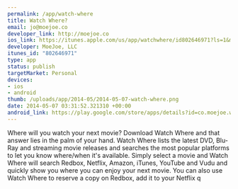 ```yaml
--- 
permalink: /app/watch-where
title: Watch Where?
email: jo@moejoe.co
developer_link: http://moejoe.co
ios_link: https://itunes.apple.com/us/app/watchwhere/id802646971?ls=1&mt=8
developer: MoeJoe, LLC
itunes_id: "802646971"
type: app
status: publish
targetMarket: Personal
devices: 
- ios
- android
thumb: /uploads/app/2014-05/2014-05-07-watch-where.png
date: 2014-05-07 03:31:52.321310 +00:00
android_link: https://play.google.com/store/apps/details?id=co.moejoe.watchwhere
---
```


Where will you watch your next movie?
Download Watch Where and that answer lies in the palm of your hand. Watch Where lists the latest DVD, Blu-Ray and streaming movie releases and searches the most popular platforms to let you know where/when it's available.
Simply select a movie and Watch Where will search Redbox, Netflix, Amazon, iTunes, YouTube and Vudu and quickly show you where you can enjoy your next movie.
You can also use Watch Where to reserve a copy on Redbox, add it to your Netflix q
